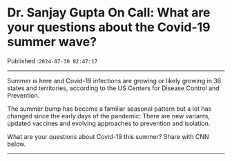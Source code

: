 # Dr. Sanjay Gupta On Call: What are your questions about the Covid-19 summer wave?

Published :`2024-07-30 02:47:17`

---

Summer is here and Covid-19 infections are growing or likely growing in 36 states and territories, according to the US Centers for Disease Control and Prevention.

The summer bump has become a familiar seasonal pattern but a lot has changed since the early days of the pandemic: There are new variants, updated vaccines and evolving approaches to prevention and isolation.

What are your questions about Covid-19 this summer? Share with CNN below.

---

